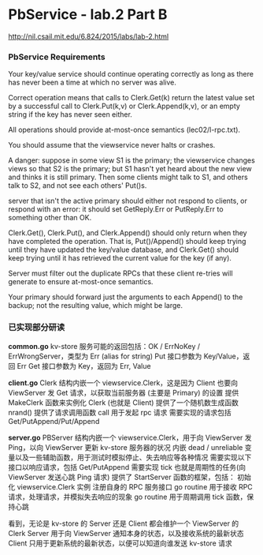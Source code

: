 PbService - lab.2 Part B
============================
http://nil.csail.mit.edu/6.824/2015/labs/lab-2.html

### PbService Requirements
Your key/value service should continue operating correctly as long as there has never been a time at which no server was alive.

Correct operation means that calls to Clerk.Get(k) return the latest value set by a successful call to Clerk.Put(k,v)
or Clerk.Append(k,v), or an empty string if the key has never seen either.

All operations should provide at-most-once semantics (lec02/l-rpc.txt).

You should assume that the viewservice never halts or crashes.

A danger: suppose in some view S1 is the primary; the viewservice changes views so that S2 is the primary;
but S1 hasn't yet heard about the new view and thinks it is still primary.
Then some clients might talk to S1, and others talk to S2, and not see each others' Put()s.

 server that isn't the active primary should either not respond to clients, or respond with an error:
 it should set GetReply.Err or PutReply.Err to something other than OK.

 Clerk.Get(), Clerk.Put(), and Clerk.Append() should only return when they have completed the operation.
 That is, Put()/Append() should keep trying until they have updated the key/value database,
 and Clerk.Get() should keep trying until it has retrieved the current value for the key (if any).

Server must filter out the duplicate RPCs that these client re-tries will generate to ensure at-most-once semantics.

Your primary should forward just the arguments to each Append() to the backup; not the resulting value, which might be large.


### 已实现部分研读
**common.go**
kv-store 服务可能的返回包括：OK / ErrNoKey / ErrWrongServer，类型为 Err (alias for string)
Put 接口参数为 Key/Value，返回 Err
Get 接口参数为 Key，返回为 Err, Value

**client.go**
Clerk 结构内嵌一个 viewservice.Clerk，这是因为 Client 也要向 ViewServer 发 Get 请求，以获取当前服务器 (主要是 Primary) 的设置
提供 MakeClerk 函数来实例化 Clerk (也就是 Client)
提供了一个随机数生成函数 nrand()
提供了请求调用函数 call 用于发起 rpc 请求
需要实现的请求包括 Get/PutAppend/Put/Append

**server.go**
PBServer 结构内嵌一个 viewservice.Clerk，用于向 ViewServer 发 Ping，以向 ViewServer 更新 kv-store 服务器的状况
内嵌 dead / unreliable 变量以及一些辅助函数，用于测试时模拟停止、失去响应等各种情况
需要实现以下接口以响应请求，包括 Get/PutAppend
需要实现 tick 也就是周期性的任务(向 ViewServer 发送心跳 Ping 请求)
提供了 StartServer 函数的框架，包括：
    初始化 viewservice.Clerk 实例
    注册自身的 RPC 服务接口
    go routine 用于接收 RPC 请求，处理请求，并模拟失去响应的现象
    go routine 用于周期调用 tick 函数，保持心跳

看到，无论是 kv-store 的 Server 还是 Client 都会维护一个 ViewServer 的 Clerk
Server 用于向 ViewServer 通知本身的状态，以及接收系统的最新状态
Client 只用于更新系统的最新状态，以便可以知道向谁发送 kv-store 请求

